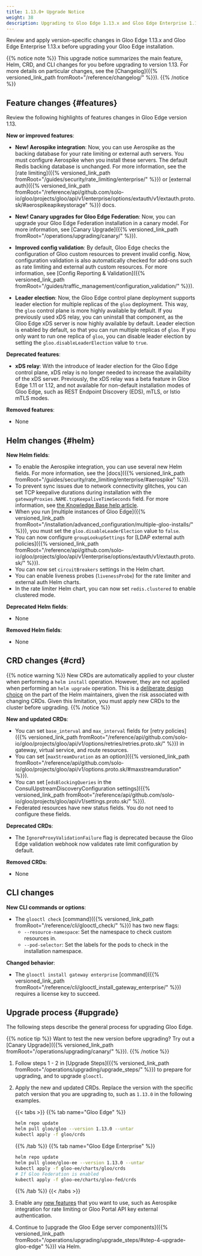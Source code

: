```yaml
---
title: 1.13.0+ Upgrade Notice
weight: 38
description: Upgrading to Gloo Edge 1.13.x and Gloo Edge Enterprise 1.13.x
---
```


Review and apply version-specific changes in Gloo Edge 1.13.x and Gloo Edge Enterprise 1.13.x before upgrading your Gloo Edge installation.


{{% notice note %}}
This upgrade notice summarizes the main feature, Helm, CRD, and CLI changes for you before upgrading to version 1.13. For more details on particular changes, see the [Changelog]({{% versioned_link_path fromRoot="/reference/changelog/" %}}).
{{% /notice %}}

## Feature changes {#features}

Review the following highlights of features changes in Gloo Edge version 1.13.

**New or improved features**:
* **New! Aerospike integration**: Now, you can use Aerospike as the backing database for your rate limiting or external auth servers. You must configure Aerospike when you install these servers. The default Redis backing database is unchanged. For more information, see the [rate limiting]({{% versioned_link_path fromRoot="/guides/security/rate_limiting/enterprise/" %}}) or [external auth]({{% versioned_link_path fromRoot="/reference/api/github.com/solo-io/gloo/projects/gloo/api/v1/enterprise/options/extauth/v1/extauth.proto.sk/#aerospikeapikeystorage" %}}) docs.

* **New! Canary upgrades for Gloo Edge Federation**: Now, you can upgrade your Gloo Edge Federation installation in a canary model. For more information, see [Canary Upgrade]({{% versioned_link_path fromRoot="/operations/upgrading/canary/" %}}).

* **Improved config validation**: By default, Gloo Edge checks the configuration of Gloo custom resources to prevent invalid config. Now, configuration validation is also automatically checked for add-ons such as rate limiting and external auth custom resources. For more information, see [Config Reporting & Validation]({{% versioned_link_path fromRoot="/guides/traffic_management/configuration_validation/" %}}).

* **Leader election**: Now, the Gloo Edge control plane deployment supports leader election for multiple replicas of the `gloo` deployment. This way, the `gloo` control plane is more highly available by default. If you previously used xDS relay, you can uninstall that component, as the Gloo Edge xDS server is now highly available by default. Leader election is enabled by default, so that you can run multiple replicas of `gloo`. If you only want to run one replica of `gloo`, you can disable leader election by setting the `gloo.disableLeaderElection` value to `true`.

**Deprecated features**:
* **xDS relay**: With the introduce of leader election for the Gloo Edge control plane, xDS relay is no longer needed to increase the availability of the xDS server. Previously, the xDS relay was a beta feature in Gloo Edge 1.11 or 1.12, and not available for non-default installation modes of Gloo Edge, such as REST Endpoint Discovery (EDS), mTLS, or Istio mTLS modes.

**Removed features**:
* None

## Helm changes {#helm}

**New Helm fields**:
* To enable the Aerospike integration, you can use several new Helm fields. For more information, see the [docs]({{% versioned_link_path fromRoot="/guides/security/rate_limiting/enterprise/#aerospike" %}}).
* To prevent sync issues due to network connectivity glitches, you can set TCP keepalive durations during installation with the `gatewayProxies.NAME.tcpKeepaliveTimeSeconds` field. For more information, see [the Knowledge Base help article](https://support.solo.io/hc/en-us/articles/12066701909524).
* When you run [multiple instances of Gloo Edge]({{% versioned_link_path fromRoot="/installation/advanced_configuration/multiple-gloo-installs/" %}}), you must set the `gloo.disableLeaderElection` value to `false`.
* You can now configure `groupLookupSettings` for [LDAP external auth policies]({{% versioned_link_path fromRoot="/reference/api/github.com/solo-io/gloo/projects/gloo/api/v1/enterprise/options/extauth/v1/extauth.proto.sk/" %}}).
* You can now set `circuitBreakers` settings in the Helm chart.
* You can enable liveness probes (`livenessProbe`) for the rate limiter and external auth Helm charts.
* In the rate limiter Helm chart, you can now set `redis.clustered` to enable clustered mode. 

**Deprecated Helm fields**:
* None

**Removed Helm fields**:
* None

## CRD changes {#crd}

{{% notice warning %}}
New CRDs are automatically applied to your cluster when performing a `helm install` operation. However, they are not applied when performing an `helm upgrade` operation. This is a [deliberate design choice](https://helm.sh/docs/topics/charts/#limitations-on-crds) on the part of the Helm maintainers, given the risk associated with changing CRDs. Given this limitation, you must apply new CRDs to the cluster before upgrading.
{{% /notice %}}

**New and updated CRDs**:
* You can set `base_interval` and `max_interval` fields for [retry policies]({{% versioned_link_path fromRoot="/reference/api/github.com/solo-io/gloo/projects/gloo/api/v1/options/retries/retries.proto.sk/" %}}) in gateway, virtual service, and route resources.
* You can set [`maxStreamDuration` as an option]({{% versioned_link_path fromRoot="/reference/api/github.com/solo-io/gloo/projects/gloo/api/v1/options.proto.sk/#maxstreamduration" %}}).
* You can set [`edsBlockingQueries` in the ConsulUpstreamDiscoveryConfiguration settings]({{% versioned_link_path fromRoot="/reference/api/github.com/solo-io/gloo/projects/gloo/api/v1/settings.proto.sk/" %}}).
* Federated resources have new status fields. You do not need to configure these fields.

**Deprecated CRDs**:
* The `IgnoreProxyValidationFailure` flag is deprecated because the Gloo Edge validation webhook now validates rate limit configuration by default.

**Removed CRDs**:
* None

## CLI changes

**New CLI commands or options**:
* The `glooctl check` [command]({{% versioned_link_path fromRoot="/reference/cli/glooctl_check/" %}}) has two new flags:
  * `--resource-namespace`: Set the namespace to check custom resources in.
  * `--pod-selector`: Set the labels for the pods to check in the installation namespace.

**Changed behavior**:
* The `glooctl install gateway enterprise` [command]({{% versioned_link_path fromRoot="/reference/cli/glooctl_install_gateway_enterprise/" %}}) requires a license key to succeed.

## Upgrade process {#upgrade}

The following steps describe the general process for upgrading Gloo Edge. 

{{% notice tip %}}
Want to test the new version before upgrading? Try out a [Canary Upgrade]({{% versioned_link_path fromRoot="/operations/upgrading/canary/" %}}).
{{% /notice %}}

1. Follow steps 1 - 2 in [Upgrade Steps]({{% versioned_link_path fromRoot="/operations/upgrading/upgrade_steps/" %}}) to prepare for upgrading, and to upgrade `glooctl`.

2. Apply the new and updated CRDs. Replace the version with the specific patch version that you are upgrading to, such as `1.13.0` in the following examples.

   {{< tabs >}}
   {{% tab name="Gloo Edge" %}}
   ```sh
   helm repo update
   helm pull gloo/gloo --version 1.13.0 --untar
   kubectl apply -f gloo/crds
   ```
   {{% /tab %}}
   {{% tab name="Gloo Edge Enterprise" %}}
   ```sh
   helm repo update
   helm pull glooe/gloo-ee --version 1.13.0 --untar
   kubectl apply -f gloo-ee/charts/gloo/crds
   # If Gloo Federation is enabled
   kubectl apply -f gloo-ee/charts/gloo-fed/crds
   ```
   {{% /tab %}}
   {{< /tabs >}}

3. Enable any [new features](#features) that you want to use, such as Aerospike integration for rate limiting or Gloo Portal API key external authentication.

4. Continue to [upgrade the Gloo Edge server components]({{% versioned_link_path fromRoot="/operations/upgrading/upgrade_steps/#step-4-upgrade-gloo-edge" %}}) via Helm.
